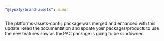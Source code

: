 ```yaml
---
"@synxty/brand-assets": minor
---
```


The platforms-assets-config package was merged and enhanced with this update. Read the documentation and update your packages/products to use the new features now as the PAC package is going to be sundowned.
